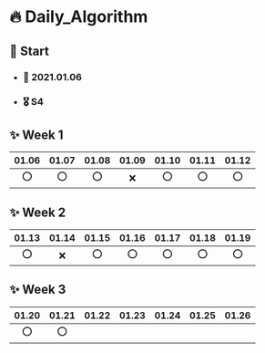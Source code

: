 # :fire: Daily_Algorithm

## :running: Start 
- ### :calendar: 2021.01.06 
- ### 🎖️ S4

## :sparkles: Week 1
|01.06|01.07|01.08|01.09|01.10|01.11|01.12|
|:---:|:---:|:---:|:---:|:---:|:---:|:---:|
|:o:|:o:|:o:|:x:|:o:|:o:|:o:|

## :sparkles: Week 2
|01.13|01.14|01.15|01.16|01.17|01.18|01.19|
|:---:|:---:|:---:|:---:|:---:|:---:|:---:|
|:o:|:x:|:o:|:o:|:o:|:o:|:o:|

## :sparkles: Week 3
|01.20|01.21|01.22|01.23|01.24|01.25|01.26|
|:---:|:---:|:---:|:---:|:---:|:---:|:---:|
|:o:|:o:||||||
